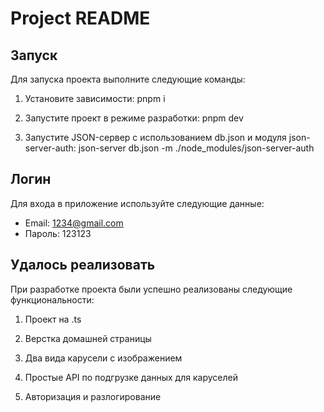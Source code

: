 # Project README

## Запуск

Для запуска проекта выполните следующие команды:

1. Установите зависимости:
   pnpm i

2. Запустите проект в режиме разработки:
   pnpm dev

3. Запустите JSON-сервер с использованием db.json и модуля json-server-auth:
   json-server db.json -m ./node_modules/json-server-auth

## Логин

Для входа в приложение используйте следующие данные:

- Email: 1234@gmail.com
- Пароль: 123123

## Удалось реализовать

При разработке проекта были успешно реализованы следующие функциональности:

1. Проект на .ts

2. Верстка домашней страницы

3. Два вида карусели с изображением

4. Простые API по подгрузке данных для каруселей

5. Авторизация и разлогирование
